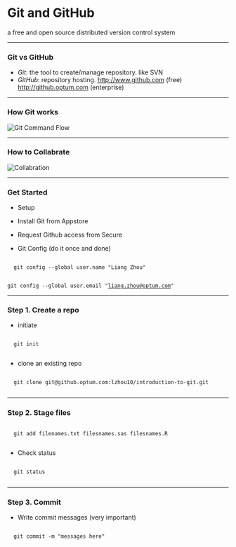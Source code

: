 # Git and GitHub

a free and open source distributed version control system

---

### Git vs GitHub

- *Git*: the tool to create/manage repository. like SVN
- *GitHub*: repository hosting. http://www.github.com (free) http://github.optum.com (enterprise)

---

### How Git works

![Git Command Flow](https://kevintshoemaker.github.io/StatsChats/GIT2.png)

---

### How to Collabrate

![Collabration](https://kevintshoemaker.github.io/StatsChats/GIT1.png)

---

### Get Started

- Setup
 - Install Git from Appstore
 - Request Github access from Secure
 
- Git Config (do it once and done)
 <code> 
  git config --global user.name "Liang Zhou"
  
  git config --global user.email "liang.zhou@optum.com"
 </code>
 
 ---
 
 ### Step 1. Create a repo
 - initiate
 <code> 
  git init
 </code>
 
 - clone an existing repo
 <code>
  git clone git@github.optum.com:lzhou10/introduction-to-git.git
 </code>
 
 ---
 
 ### Step 2. Stage files
 <code> 
  git add filenames.txt filesnames.sas filesnames.R
 </code>
 
 - Check status
 <code>
  git status
 </code>
 
 ---
 
 ### Step 3. Commit
 - Write commit messages (very important)
 <code>
  git commit -m "messages here"
 </code>
 
 
 
 
 
